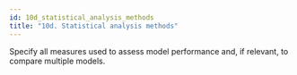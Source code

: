 ```yaml
---
id: 10d_statistical_analysis_methods
title: "10d. Statistical analysis methods"
---
```

Specify all measures used to assess model performance and, if relevant, to compare multiple models. 
